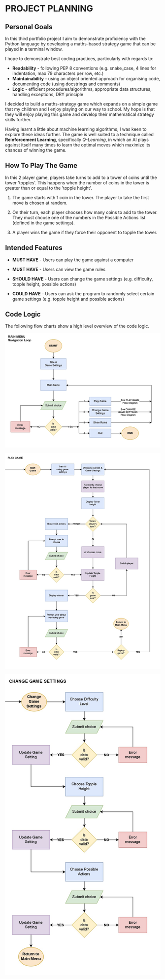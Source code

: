 # PROJECT PLANNING

## Personal Goals
In this third portfolio project I aim to demonstrate proficiency with the Python language by developing a maths-based strategy game that can be played in a terminal window.

I hope to demonstrate best coding practices, particularly with regards to:
- **Readability** - following PEP 8 conventions (e.g. snake_case, 4 lines for indentation, max 79 characters per row, etc.)
- **Maintainability** - using an object oriented approach for organising code, documenting code (using docstrings and comments)
- **Logic** - efficient procedures/algorithms, appropriate data structures, handling exceptions, DRY principle

I decided to build a maths-strategy game which expands on a simple game that my children and I enjoy playing on our way to school. My hope is that they will enjoy playing this game and develop their mathematical strategy skills further.

Having learnt a little about machine learning algorithms, I was keen to explore these ideas further. The game is well suited to a technique called **Reinforcement Learning**, specifically *Q-Learning*, in which an AI plays against itself many times to learn the optimal moves which maximize its chances of winning the game.

## How To Play The Game

In this 2 player game, players take turns to add to a tower of coins until the tower 'topples'. This happens when the number of coins in the tower is greater than or equal to the 'topple height'.

1. The game starts with 1 coin in the tower. The player to take the first move is chosen at random.

2. On their turn, each player chooses how many coins to add to the tower. They must choose one of the numbers in the Possible Actions list (defined in the game settings).

3. A player wins the game if they force their opponent to topple the tower.

## Intended Features

- **MUST HAVE** - Users can play the game against a computer

- **MUST HAVE** - Users can view the game rules

- **SHOULD HAVE** - Users can change the game settings (e.g. difficulty, topple height, possible actions)

- **COULD HAVE** - Users can ask the program to randomly select certain game settings (e.g. topple height and possible actions)

## Code Logic

The following flow charts show a high level overview of the code logic.

![Flow Chart showing logic for main menu navigation](readme-images/flow-chart-main-menu.jpg)

![Flow Chart showing in-game logic](readme-images/flow-chart-play-game.jpg)

![Flow Chart showing logic for changing game settings](readme-images/flow-chart-change-game-settings.jpg)

